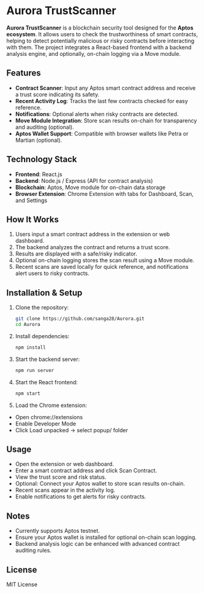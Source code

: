 # Aurora TrustScanner

**Aurora TrustScanner** is a blockchain security tool designed for the **Aptos ecosystem**. It allows users to check the trustworthiness of smart contracts, helping to detect potentially malicious or risky contracts before interacting with them. The project integrates a React-based frontend with a backend analysis engine, and optionally, on-chain logging via a Move module.

## Features

- **Contract Scanner**: Input any Aptos smart contract address and receive a trust score indicating its safety.
- **Recent Activity Log**: Tracks the last few contracts checked for easy reference.
- **Notifications**: Optional alerts when risky contracts are detected.
- **Move Module Integration**: Store scan results on-chain for transparency and auditing (optional).
- **Aptos Wallet Support**: Compatible with browser wallets like Petra or Martian (optional).

## Technology Stack

- **Frontend**: React.js  
- **Backend**: Node.js / Express (API for contract analysis)  
- **Blockchain**: Aptos, Move module for on-chain data storage  
- **Browser Extension**: Chrome Extension with tabs for Dashboard, Scan, and Settings  

## How It Works

1. Users input a smart contract address in the extension or web dashboard.  
2. The backend analyzes the contract and returns a trust score.  
3. Results are displayed with a safe/risky indicator.  
4. Optional on-chain logging stores the scan result using a Move module.  
5. Recent scans are saved locally for quick reference, and notifications alert users to risky contracts.

## Installation & Setup

1. Clone the repository:  
   ```bash
   git clone https://github.com/sanga28/Aurora.git
   cd Aurora
2. Install dependencies: 
   ```bash
   npm install
3. Start the backend server:
   ```bash
   npm run server
4. Start the React frontend:
   ```bash
   npm start
5. Load the Chrome extension:
  - Open chrome://extensions
  - Enable Developer Mode
  - Click Load unpacked → select popup/ folder

## Usage
- Open the extension or web dashboard.
- Enter a smart contract address and click Scan Contract.
- View the trust score and risk status.
- Optional: Connect your Aptos wallet to store scan results on-chain.
- Recent scans appear in the activity log.
- Enable notifications to get alerts for risky contracts.

## Notes
- Currently supports Aptos testnet.
- Ensure your Aptos wallet is installed for optional on-chain scan logging.
- Backend analysis logic can be enhanced with advanced contract auditing rules.

## License

MIT License

